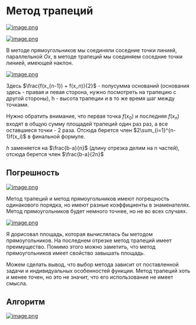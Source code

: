 # Метод трапеций

[![image.png](https://i.postimg.cc/B6b4fyQ6/image.png)](https://postimg.cc/FfM2jTS5)

[![image.png](https://i.postimg.cc/Vs3r49DM/image.png)](https://postimg.cc/kDvggSrX)

В методе прямоугольников мы соединяли соседние точки линией, параллельной $Ox$, в методе трапеций мы соединяем соседние точки линией, имеющей наклон.

[![image.png](https://i.postimg.cc/h4MZdjrH/image.png)](https://postimg.cc/9zRB3csp)

Здесь $\frac{f(x_{n-1}) + f(x_n)}{2}$ - полусумма оснований (основания здесь - правая и левая сторона, нужно посмотреть на трапецию с другой стороны), h - высота трапеции и в то же время шаг между точками.

Нужно обратить внимание, что первая точка $f(x_0)$ и последняя $f(x_n)$ входят в общую сумму площадей трапеций один раз раз, а все оставшиеся точки - 2 раза. Отсюда берется член $2\sum_{i=1}^{n-1}f(x_i)$ в финальной формуле.

$h$ заменяется на $\frac{b-a}{n}$ (длину отрезка делим на n частей), отсюда берется член $\frac{b-a}{2n}$

## Погрешность

[![image.png](https://i.postimg.cc/q7JHTYMK/image.png)](https://postimg.cc/5XRR5sz9)

Метод трапеций и метод прямоугольников имеют погрещность одинакового порядка, но имеют разные коэффициенты в знаменателях. Метод прямоугольников будет немного точнее, но не во всех случаях.

[![image.png](https://i.postimg.cc/Kv89m2nx/image.png)](https://postimg.cc/PN0bM03R)

Я дорисовал площадь, которая вычислялась бы методом прямоугольников. На последнем отрезке метод трапеций имеет преимущество. Помимо этого можно заметить, что метод прямоугольников имеет свойство завышать площадь.

Можем сделать вывод, что выбор метода зависит от поставленной задачи и индивидуальных особенностей функции. Метод трапеций хоть и менее точен, но это не значит, что его использование не имеет смысла.

## Алгоритм

[![image.png](https://i.postimg.cc/XJFPySLX/image.png)](https://postimg.cc/bDygK5Kj)
